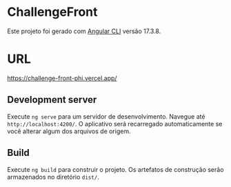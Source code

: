 # ChallengeFront

Este projeto foi gerado com [Angular CLI](https://github.com/angular/angular-cli) versão 17.3.8.
# URL
https://challenge-front-phi.vercel.app/


## Development server

Execute `ng serve` para um servidor de desenvolvimento. Navegue até `http://localhost:4200/`. O aplicativo será recarregado automaticamente se você alterar algum dos arquivos de origem.


## Build

Execute `ng build` para construir o projeto. Os artefatos de construção serão armazenados no diretório `dist/`.
